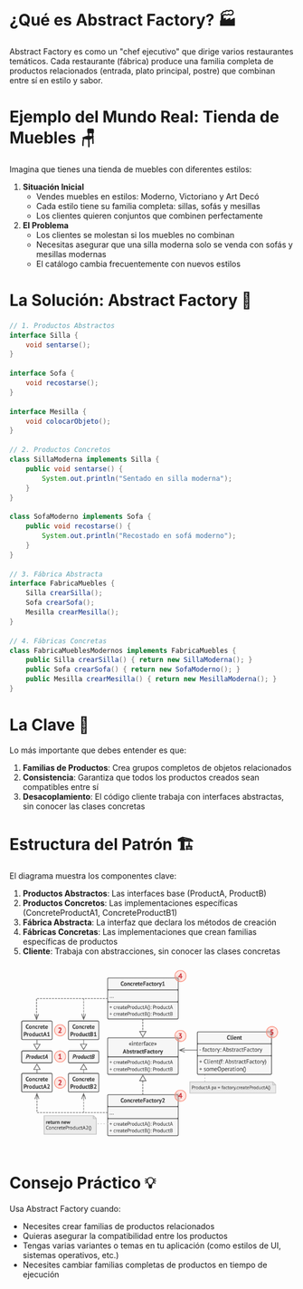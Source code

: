 # ¿Qué es Abstract Factory? 🏭

Abstract Factory es como un "chef ejecutivo" que dirige varios restaurantes temáticos. Cada restaurante (fábrica) produce una familia completa de productos relacionados (entrada, plato principal, postre) que combinan entre sí en estilo y sabor.

# Ejemplo del Mundo Real: Tienda de Muebles 🪑

Imagina que tienes una tienda de muebles con diferentes estilos:

1.  **Situación Inicial**
    - Vendes muebles en estilos: Moderno, Victoriano y Art Decó
    - Cada estilo tiene su familia completa: sillas, sofás y mesillas
    - Los clientes quieren conjuntos que combinen perfectamente
2.  **El Problema**
    - Los clientes se molestan si los muebles no combinan
    - Necesitas asegurar que una silla moderna solo se venda con sofás y mesillas modernas
    - El catálogo cambia frecuentemente con nuevos estilos

# La Solución: Abstract Factory 🔧

```java
// 1. Productos Abstractos
interface Silla {
    void sentarse();
}

interface Sofa {
    void recostarse();
}

interface Mesilla {
    void colocarObjeto();
}

// 2. Productos Concretos
class SillaModerna implements Silla {
    public void sentarse() {
        System.out.println("Sentado en silla moderna");
    }
}

class SofaModerno implements Sofa {
    public void recostarse() {
        System.out.println("Recostado en sofá moderno");
    }
}

// 3. Fábrica Abstracta
interface FabricaMuebles {
    Silla crearSilla();
    Sofa crearSofa();
    Mesilla crearMesilla();
}

// 4. Fábricas Concretas
class FabricaMueblesModernos implements FabricaMuebles {
    public Silla crearSilla() { return new SillaModerna(); }
    public Sofa crearSofa() { return new SofaModerno(); }
    public Mesilla crearMesilla() { return new MesillaModerna(); }
}
```

# La Clave 🔑

Lo más importante que debes entender es que:

1.  **Familias de Productos**: Crea grupos completos de objetos relacionados
2.  **Consistencia**: Garantiza que todos los productos creados sean compatibles entre sí
3.  **Desacoplamiento**: El código cliente trabaja con interfaces abstractas, sin conocer las clases concretas

# Estructura del Patrón 🏗️

El diagrama muestra los componentes clave:

1.  **Productos Abstractos**: Las interfaces base (ProductA, ProductB)
2.  **Productos Concretos**: Las implementaciones específicas (ConcreteProductA1, ConcreteProductB1)
3.  **Fábrica Abstracta**: La interfaz que declara los métodos de creación
4.  **Fábricas Concretas**: Las implementaciones que crean familias específicas de productos
5.  **Cliente**: Trabaja con abstracciones, sin conocer las clases concretas

![image info](abstract-method.png)

# Consejo Práctico 💡

Usa Abstract Factory cuando:

- Necesites crear familias de productos relacionados
- Quieras asegurar la compatibilidad entre los productos
- Tengas varias variantes o temas en tu aplicación (como estilos de UI, sistemas operativos, etc.)
- Necesites cambiar familias completas de productos en tiempo de ejecución

